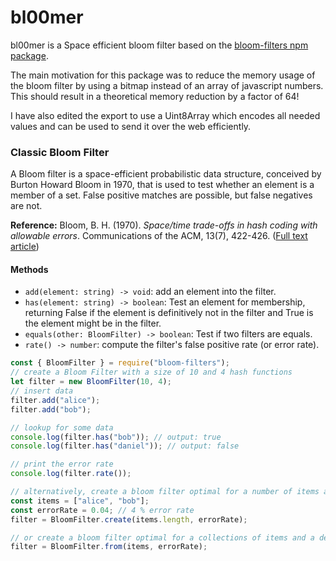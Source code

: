 # bl00mer

bl00mer is a Space efficient bloom filter based on the [bloom-filters npm package](https://www.npmjs.com/package/bloom-filters).

The main motivation for this package was to reduce the memory usage of the bloom filter by using a bitmap instead of an array of javascript numbers. This should result in a theoretical memory reduction by a factor of 64!

I have also edited the export to use a Uint8Array which encodes all needed values and can be used to send it over the web efficiently.

### Classic Bloom Filter

A Bloom filter is a space-efficient probabilistic data structure, conceived by Burton Howard Bloom in 1970,
that is used to test whether an element is a member of a set. False positive matches are possible, but false negatives are not.

**Reference:** Bloom, B. H. (1970). _Space/time trade-offs in hash coding with allowable errors_. Communications of the ACM, 13(7), 422-426.
([Full text article](http://crystal.uta.edu/~mcguigan/cse6350/papers/Bloom.pdf))

#### Methods

- `add(element: string) -> void`: add an element into the filter.
- `has(element: string) -> boolean`: Test an element for membership, returning False if the element is definitively not in the filter and True is the element might be in the filter.
- `equals(other: BloomFilter) -> boolean`: Test if two filters are equals.
- `rate() -> number`: compute the filter's false positive rate (or error rate).

```javascript
const { BloomFilter } = require("bloom-filters");
// create a Bloom Filter with a size of 10 and 4 hash functions
let filter = new BloomFilter(10, 4);
// insert data
filter.add("alice");
filter.add("bob");

// lookup for some data
console.log(filter.has("bob")); // output: true
console.log(filter.has("daniel")); // output: false

// print the error rate
console.log(filter.rate());

// alternatively, create a bloom filter optimal for a number of items and a desired error rate
const items = ["alice", "bob"];
const errorRate = 0.04; // 4 % error rate
filter = BloomFilter.create(items.length, errorRate);

// or create a bloom filter optimal for a collections of items and a desired error rate
filter = BloomFilter.from(items, errorRate);
```
